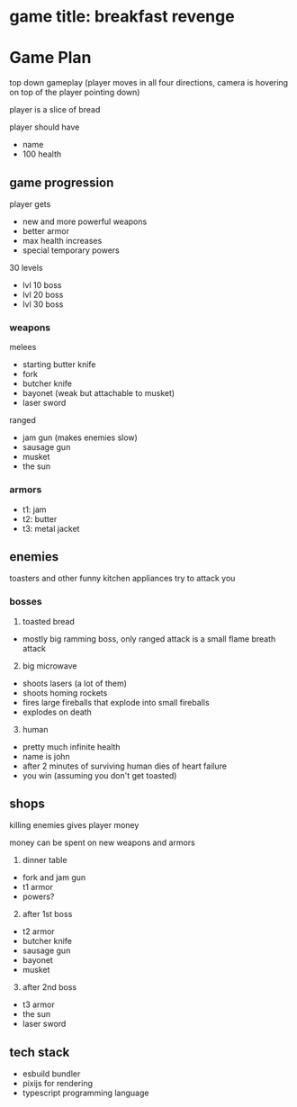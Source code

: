 # game title: breakfast revenge

# Game Plan
top down gameplay (player moves in all four directions, camera is hovering on top of the player pointing down)

player is a slice of bread

player should have
- name
- 100 health

## game progression

player gets
- new and more powerful weapons
- better armor
- max health increases
- special temporary powers

30 levels
- lvl 10 boss
- lvl 20 boss
- lvl 30 boss

### weapons

melees
- starting butter knife
- fork
- butcher knife
- bayonet (weak but attachable to musket)
- laser sword

ranged
- jam gun (makes enemies slow)
- sausage gun
- musket
- the sun

### armors

- t1: jam
- t2: butter
- t3: metal jacket

## enemies

toasters and other funny kitchen appliances try to attack you

### bosses

1. toasted bread
- mostly big ramming boss, only ranged attack is a small flame breath attack

2. big microwave
- shoots lasers (a lot of them)
- shoots homing rockets
- fires large fireballs that explode into small fireballs
- explodes on death

3. human
- pretty much infinite health
- name is john
- after 2 minutes of surviving human dies of heart failure
- you win (assuming you don't get toasted)

## shops

killing enemies gives player money

money can be spent on new weapons and armors

1. dinner table
- fork and jam gun
- t1 armor
- powers?

2. after 1st boss
- t2 armor
- butcher knife
- sausage gun
- bayonet
- musket

3. after 2nd boss
- t3 armor
- the sun
- laser sword

## tech stack

- esbuild bundler
- pixijs for rendering
- typescript programming language
